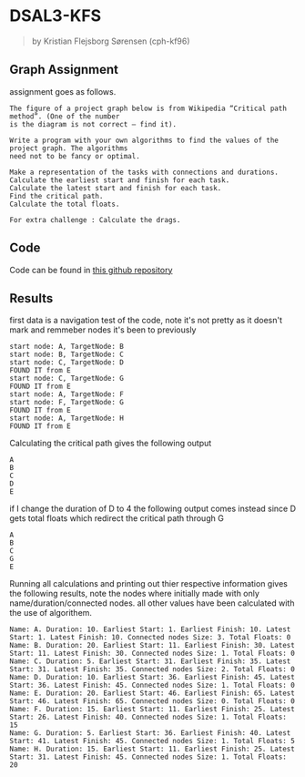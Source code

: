 # DSAL3-KFS
> by Kristian Flejsborg Sørensen (cph-kf96)

## Graph Assignment
assignment goes as follows.   
```
The figure of a project graph below is from Wikipedia “Critical path method”. (One of the number
is the diagram is not correct – find it).   

Write a program with your own algorithms to find the values of the project graph. The algorithms
need not to be fancy or optimal.   

Make a representation of the tasks with connections and durations.   
Calculate the earliest start and finish for each task.   
Calculate the latest start and finish for each task.   
Find the critical path.   
Calculate the total floats.   

For extra challenge : Calculate the drags.
```

## Code
Code can be found in [this github repository](https://github.com/Retroperspect/DSAL3-KFS)

## Results
first data is a navigation test of the code, note it's not pretty as it doesn't mark and remmeber nodes it's been to previously
```
start node: A, TargetNode: B
start node: B, TargetNode: C
start node: C, TargetNode: D
FOUND IT from E
start node: C, TargetNode: G
FOUND IT from E
start node: A, TargetNode: F
start node: F, TargetNode: G
FOUND IT from E
start node: A, TargetNode: H
FOUND IT from E
```
Calculating the critical path gives the following output
```
A
B
C
D
E
```
if I change the duration of D to 4 the following output comes instead since D gets total floats which redirect the critical path through G
```
A
B
C
G
E
```
Running all calculations and printing out thier respective information gives the following results, note the nodes where initially made with only name/duration/connected nodes. all other values have been calculated with the use of algorithem.
```
Name: A. Duration: 10. Earliest Start: 1. Earliest Finish: 10. Latest Start: 1. Latest Finish: 10. Connected nodes Size: 3. Total Floats: 0
Name: B. Duration: 20. Earliest Start: 11. Earliest Finish: 30. Latest Start: 11. Latest Finish: 30. Connected nodes Size: 1. Total Floats: 0
Name: C. Duration: 5. Earliest Start: 31. Earliest Finish: 35. Latest Start: 31. Latest Finish: 35. Connected nodes Size: 2. Total Floats: 0
Name: D. Duration: 10. Earliest Start: 36. Earliest Finish: 45. Latest Start: 36. Latest Finish: 45. Connected nodes Size: 1. Total Floats: 0
Name: E. Duration: 20. Earliest Start: 46. Earliest Finish: 65. Latest Start: 46. Latest Finish: 65. Connected nodes Size: 0. Total Floats: 0
Name: F. Duration: 15. Earliest Start: 11. Earliest Finish: 25. Latest Start: 26. Latest Finish: 40. Connected nodes Size: 1. Total Floats: 15
Name: G. Duration: 5. Earliest Start: 36. Earliest Finish: 40. Latest Start: 41. Latest Finish: 45. Connected nodes Size: 1. Total Floats: 5
Name: H. Duration: 15. Earliest Start: 11. Earliest Finish: 25. Latest Start: 31. Latest Finish: 45. Connected nodes Size: 1. Total Floats: 20
```

